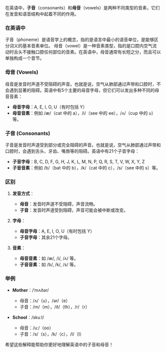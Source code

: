 在英语中，**子音**（consonants）和**母音**（vowels）是两种不同类型的音素，它们在发音和语音结构中起着不同的作用。

### 在英语中
子音（phoneme）是语音学上的概念，指的是语言中最小的语音单位，是能够区分词义的基本音素单位。
母音（vowel）是一种音素类型，指的是口腔内空气流动时舌头不接触口腔任何部位的音素。在英语中，母音通常有长短之分，而且可以单独构成一个音节。


### 母音 (Vowels)
母音是发音时声道不受阻碍的声音。也就是说，空气从肺部通过声带和口腔时，不会遇到显著的阻碍。英语中有5个主要的母音字母，但它们可以发出多种不同的母音音素：

- **母音字母**：A, E, I, O, U（有时包括 Y）
- **母音音素**：例如 /æ/（cat 中的 a），/i/（see 中的 ee），/ʌ/（cup 中的 u）等。

### 子音 (Consonants)
子音是发音时声道受到部分或完全阻碍的声音。也就是说，空气从肺部通过声带和口腔时，会遇到舌头、牙齿、嘴唇等的阻碍。英语中有21个子音字母：

- **子音字母**：B, C, D, F, G, H, J, K, L, M, N, P, Q, R, S, T, V, W, X, Y, Z
- **子音音素**：例如 /b/（bat 中的 b），/k/（cat 中的 c），/s/（see 中的 s）等。

### 区别
1. **发音方式**：
    - **母音**：发音时声道不受阻碍，声音流畅。
    - **子音**：发音时声道受到阻碍，声音可能会被中断或改变。

2. **字母**：
    - **母音字母**：A, E, I, O, U（有时包括 Y）
    - **子音字母**：其余21个字母。

3. **音素**：
    - **母音音素**：如 /æ/, /i/, /ʌ/ 等。
    - **子音音素**：如 /b/, /k/, /s/ 等。

### 举例
- **Mother**：/ˈmʌðər/
    - 母音：/ʌ/（u），/ər/（e）
    - 子音：/m/（m），/ð/（th），/r/（r）

- **School**：/skuːl/
    - 母音：/uː/（oo）
    - 子音：/s/（s），/k/（c），/l/（l）

希望这些解释能帮助你更好地理解英语中的子音和母音！
